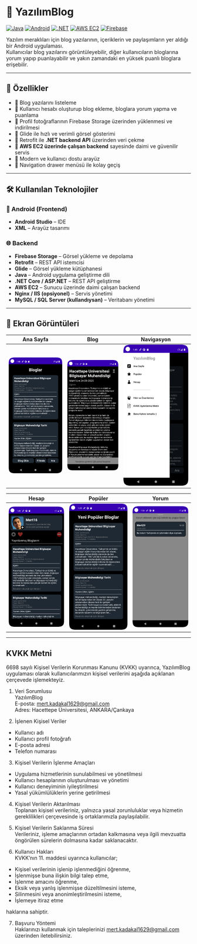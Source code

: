# 📱 YazılımBlog

[![Java](https://img.shields.io/badge/Java-ED8B00?style=for-the-badge&logo=openjdk&logoColor=white)]()
[![Android](https://img.shields.io/badge/Android-3DDC84?style=for-the-badge&logo=android&logoColor=white)]()
[![.NET](https://img.shields.io/badge/.NET-512BD4?style=for-the-badge&logo=dotnet&logoColor=white)]()
[![AWS EC2](https://img.shields.io/badge/AWS%20EC2-FF9900?style=for-the-badge&logo=amazon-aws&logoColor=white)]()
[![Firebase](https://img.shields.io/badge/Firebase-FFCA28?style=for-the-badge&logo=firebase&logoColor=black)]()

Yazılım meraklıları için blog yazılarının, içeriklerin ve paylaşımların yer aldığı bir Android uygulaması.  
Kullanıcılar blog yazılarını görüntüleyebilir, diğer kullanıcıların bloglarına yorum yapıp puanlayabilir ve yakın zamandaki en yüksek puanlı bloglara erişebilir.

---

## 🚀 Özellikler
- 🔹 Blog yazılarını listeleme  
- 🔹 Kullanıcı hesabı oluşturup blog ekleme, bloglara yorum yapma ve puanlama
- 🔹 Profil fotoğraflarının Firebase Storage üzerinden yüklenmesi ve indirilmesi  
- 🔹 Glide ile hızlı ve verimli görsel gösterimi  
- 🔹 Retrofit ile **.NET backend API** üzerinden veri çekme  
- 🔹 **AWS EC2 üzerinde çalışan backend** sayesinde daimi ve güvenilir servis
- 🔹 Modern ve kullanıcı dostu arayüz  
- 🔹 Navigation drawer menüsü ile kolay geçiş  

---

## 🛠️ Kullanılan Teknolojiler
### 📱 Android (Frontend)
- **Android Studio** – IDE  
- **XML** – Arayüz tasarımı

### 🌐 Backend
- **Firebase Storage** – Görsel yükleme ve depolama  
- **Retrofit** – REST API istemcisi  
- **Glide** – Görsel yükleme kütüphanesi  
- **Java** – Android uygulama geliştirme dili  
- **.NET Core / ASP.NET** – REST API geliştirme  
- **AWS EC2** – Sunucu üzerinde daimi çalışan backend  
- **Nginx / IIS (opsiyonel)** – Servis yönetimi  
- **MySQL / SQL Server (kullandıysan)** – Veritabanı yönetimi 

---

## 📸 Ekran Görüntüleri
| Ana Sayfa | Blog | Navigasyon |
|-----------|------------|-------------|
| ![Ana Sayfa](images/anasayfa.png) | ![Blog Detay](images/blog.png) | ![Navigasyon](images/yanmenu.png) |

| Hesap | Popüler | Yorum |
|-----------|------------|-------------|
| ![Ana Sayfa](images/hesap.png) | ![Blog Detay](images/populer.png) | ![Navigasyon](images/yorum.png) |
---

## KVKK Metni

6698 sayılı Kişisel Verilerin Korunması Kanunu (KVKK) uyarınca, YazılımBlog uygulaması olarak kullanıcılarımızın kişisel verilerini aşağıda açıklanan çerçevede işlemekteyiz.

1. Veri Sorumlusu  
YazılımBlog  
E-posta: mert.kadakal1629@gmail.com  
Adres: Hacettepe Üniversitesi, ANKARA/Çankaya  

2. İşlenen Kişisel Veriler  
- Kullanıcı adı  
- Kullanıcı profil fotoğrafı  
- E-posta adresi  
- Telefon numarası  

3. Kişisel Verilerin İşlenme Amaçları  
- Uygulama hizmetlerinin sunulabilmesi ve yönetilmesi  
- Kullanıcı hesaplarının oluşturulması ve yönetimi  
- Kullanıcı deneyiminin iyileştirilmesi  
- Yasal yükümlülüklerin yerine getirilmesi  

4. Kişisel Verilerin Aktarılması  
Toplanan kişisel verileriniz, yalnızca yasal zorunluluklar veya hizmetin gereklilikleri çerçevesinde iş ortaklarımızla paylaşılabilir.  

5. Kişisel Verilerin Saklanma Süresi  
Verileriniz, işleme amaçlarının ortadan kalkmasına veya ilgili mevzuatta öngörülen sürelerin dolmasına kadar saklanacaktır.  

6. Kullanıcı Hakları  
KVKK’nın 11. maddesi uyarınca kullanıcılar;  
- Kişisel verilerinin işlenip işlenmediğini öğrenme,  
- İşlenmişse buna ilişkin bilgi talep etme,  
- İşlenme amacını öğrenme,  
- Eksik veya yanlış işlenmişse düzeltilmesini isteme,  
- Silinmesini veya anonimleştirilmesini isteme,  
- İşlemeye itiraz etme  

haklarına sahiptir.  

7. Başvuru Yöntemi  
Haklarınızı kullanmak için taleplerinizi mert.kadakal1629@gmail.com üzerinden iletebilirsiniz.

